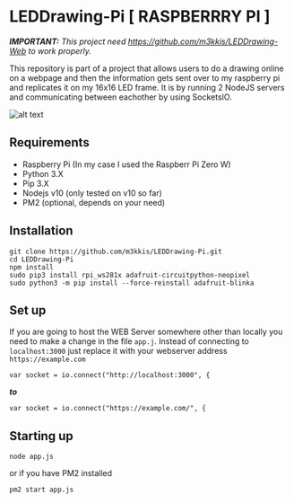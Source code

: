 # LEDDrawing-Pi [ RASPBERRRY PI ]
***IMPORTANT:** This project need https://github.com/m3kkis/LEDDrawing-Web to work properly.*

This repository is part of a project that allows users to do a drawing online on a webpage and then the information gets sent over to my raspberry pi and replicates it on my 16x16 LED frame. It is by running 2 NodeJS servers and communicating between eachother by using SocketsIO.

![alt text](https://github.com/m3kkis/LEDDrawing-Pi/blob/master/leddraw.gif?raw=true)

## Requirements
* Raspberry Pi (In my case I used the Raspberr Pi Zero W)
* Python 3.X
* Pip 3.X
* Nodejs v10 (only tested on v10 so far)
* PM2 (optional, depends on your need)

## Installation
```
git clone https://github.com/m3kkis/LEDDrawing-Pi.git
cd LEDDrawing-Pi
npm install
sudo pip3 install rpi_ws281x adafruit-circuitpython-neopixel
sudo python3 -m pip install --force-reinstall adafruit-blinka
```
## Set up
If you are going to host the WEB Server somewhere other than locally you need to make a change in the file `app.j`. Instead of connecting to `localhost:3000` just replace it with your webserver address `https://example.com`

```
var socket = io.connect("http://localhost:3000", {
```
***to***
```
var socket = io.connect("https://example.com/", {
```

## Starting up
```
node app.js
```
or if you have PM2 installed
```
pm2 start app.js
```